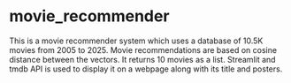 # movie_recommender
This is a movie recommender system which uses a database of 10.5K movies from 2005 to 2025. Movie recommendations are based on cosine distance between the vectors. It returns 10 movies as a list. Streamlit and tmdb API is used to display it on a webpage along with its title and posters.

